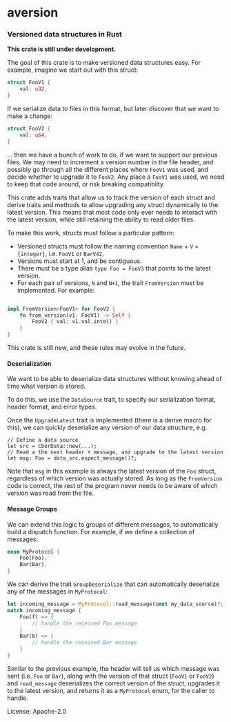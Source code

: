 # aversion

### Versioned data structures in Rust

**This crate is still under development.**

The goal of this crate is to make versioned data structures easy. For example,
imagine we start out with this struct:
```rust
struct FooV1 {
    val: u32,
}
```
If we serialize data to files in this format, but later discover that we want
to make a change:
```rust
struct FooV2 {
    val: u64,
}
```
... then we have a bunch of work to do, if we want to support our previous
files. We may need to increment a version number in the file header, and
possibly go through all the different places where `FooV1` was used, and decide
whether to upgrade it to `FooV2`. Any place a `FooV1` was used, we need to keep
that code around, or risk breaking compatibilty.

This crate adds traits that allow us to track the version of each struct and
derive traits and methods to allow upgrading any struct dynamically to the
latest version. This means that most code only ever needs to interact with the
latest version, while still retaining the ability to read older files.

To make this work, structs must follow a particular pattern:
- Versioned structs must follow the naming
  convention `Name` + `V` + `{integer}`, i.e. `FooV1` or `BarV42`.
- Versions must start at 1, and be contiguous.
- There must be a type alias `type Foo = FooV3` that points to the latest
  version.
- For each pair of versions, `N` and `N+1`, the trait `FromVersion` must be
  implemented. For example:
```rust

impl FromVersion<FooV1> for FooV2 {
    fn from_version(v1: FooV1) -> Self {
        FooV2 { val: v1.val.into() }
    }
}
```

This crate is still new, and these rules may evolve in the future.

#### Deserialization

We want to be able to deserialize data structures without knowing ahead of
time what version is stored.

To do this, we use the `DataSource` trait, to specify our serialization
format, header format, and error types.

Once the `UpgradeLatest` trait is implemented (there is a derive macro for
this), we can quickly deserialize any version of our data structure, e.g.
```
// Define a data source
let src = CborData::new(...);
// Read a the next header + message, and upgrade to the latest version
let msg: Foo = data_src.expect_message()?;
```
Note that `msg` in this example is always the latest version of the `Foo`
struct, regardless of which version was actually stored. As long as the
`FromVersion` code is correct, the rest of the program never needs to be aware
of which version was read from the file.

#### Message Groups

We can extend this logic to groups of different messages, to automatically
build a dispatch function. For example, if we define a collection of messages:
```rust
enum MyProtocol {
    Foo(Foo),
    Bar(Bar),
}
```

We can derive the trait `GroupDeserialize` that can automatically deserialize
any of the messages in `MyProtocol`:
```rust
let incoming_message = MyProtocol::read_message(&mut my_data_source)?;
match incoming_message {
    Foo(f) => {
        // handle the received Foo message
    }
    Bar(b) => {
        // handle the received Bar message
    }
}
```
Similar to the previous example, the header will tell us which message
was sent (i.e. `Foo` or `Bar`), along with the version of that struct (`FooV1`
or `FooV2`) and `read_message` deserializes the correct version of the struct,
upgrades it to the latest version, and returns it as a `MyProtocol`
enum, for the caller to handle.

License: Apache-2.0
